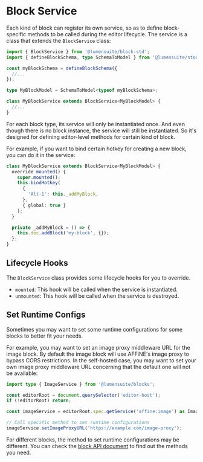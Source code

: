 # Block Service

Each kind of block can register its own service, so as to define block-specific methods to be called during the editor lifecycle. The service is a class that extends the `BlockService` class:

```ts
import { BlockService } from '@lumensuite/block-std';
import { defineBlockSchema, type SchemaToModel } from '@lumensuite/store';

const myBlockSchema = defineBlockSchema({
  //...
});

type MyBlockModel = SchemaToModel<typeof myBlockSchema>;

class MyBlockService extends BlockService<MyBlockModel> {
  //...
}
```

For each block type, its service will only be instantiated once. And even though there is no block instance, the service will still be instantiated. So it's designed for defining editor-level methods for certain kind of block.

For example, if you want to bind certain hotkey for creating a new block, you can do it in the service:

```ts
class MyBlockService extends BlockService<MyBlockModel> {
  override mounted() {
    super.mounted();
    this.bindHotkey(
      {
        'Alt-1': this._addMyBlock,
      },
      { global: true }
    );
  }

  private _addMyBlock = () => {
    this.doc.addBlock('my-block', {});
  };
}
```

## Lifecycle Hooks

The `BlockService` class provides some lifecycle hooks for you to override.

- `mounted`: This hook will be called when the service is instantiated.
- `unmounted`: This hook will be called when the service is destroyed.

## Set Runtime Configs

Sometimes you may want to set some runtime configurations for some blocks to better fit your needs.

For example, you may want to set an image proxy middleware URL for the image block. By default the image block will use AFFiNE's image proxy to bypass CORS restrictions. In the self-hosted case, you may want to set your own image proxy middleware URL concerning that the default one will not be available:

```ts
import type { ImageService } from '@lumensuite/blocks';

const editorRoot = document.querySelector('editor-host');
if (!editorRoot) return;

const imageService = editorRoot.spec.getService('affine:image') as ImageService;

// Call specific method to set runtime configurations
imageService.setImageProxyURL('https://example.com/image-proxy');
```

For different blocks, the method to set runtime configurations may be different. You can check the [block API document](/api/@lumensuite/blocks/index) to find out the methods you need.
